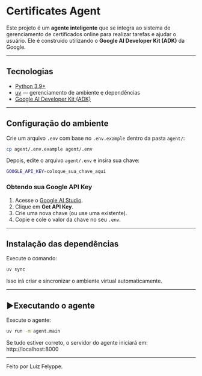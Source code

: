 # Certificates Agent

Este projeto é um **agente inteligente** que se integra ao sistema de gerenciamento de certificados online para realizar tarefas e ajudar o usuário. Ele é construído utilizando o **Google AI Developer Kit (ADK)** da Google.

---

## Tecnologias

- [Python 3.9+](https://www.python.org/)
- [uv](https://docs.astral.sh/uv/) — gerenciamento de ambiente e dependências
- [Google AI Developer Kit (ADK)](https://ai.google.dev/)

---

## Configuração do ambiente

Crie um arquivo `.env` com base no `.env.example` dentro da pasta `agent/`:

```bash
cp agent/.env.example agent/.env
```

Depois, edite o arquivo `agent/.env` e insira sua chave:

```bash
GOOGLE_API_KEY=coloque_sua_chave_aqui
```

### Obtendo sua Google API Key

1. Acesse o [Google AI Studio](https://aistudio.google.com/).
2. Clique em **Get API Key**.
3. Crie uma nova chave (ou use uma existente).
4. Copie e cole o valor da chave no seu `.env`.

---

## Instalação das dependências

Execute o comando:

```bash
uv sync
```

Isso irá criar e sincronizar o ambiente virtual automaticamente.

---

## ▶Executando o agente

Execute o agente:

```bash
uv run -m agent.main
```

Se tudo estiver correto, o servidor do agente iniciará em: http://localhost:8000

---

Feito por Luiz Felyppe.
